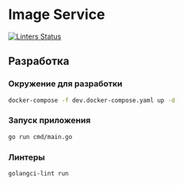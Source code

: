 # Image Service

[![Linters Status](https://github.com/AITH-Courses/ImageService/actions/workflows/golangci-lint.yml/badge.svg?branch=master)](https://github.com/AITH-Courses/ImageService/actions/workflows/golangci-lint.yml)

## Разработка
### Окружение для разработки
```bash
docker-compose -f dev.docker-compose.yaml up -d
```

### Запуск приложения
```bash
go run cmd/main.go
```

### Линтеры
```bash
golangci-lint run
```
